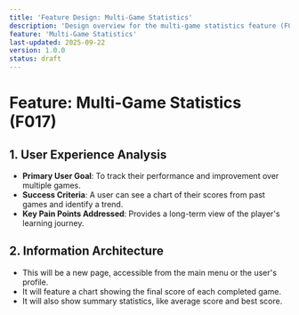 ```yaml
---
title: 'Feature Design: Multi-Game Statistics'
description: 'Design overview for the multi-game statistics feature (F017).'
feature: 'Multi-Game Statistics'
last-updated: 2025-09-22
version: 1.0.0
status: draft
---
```


# Feature: Multi-Game Statistics (F017)

## 1. User Experience Analysis

- **Primary User Goal**: To track their performance and improvement over multiple games.
- **Success Criteria**: A user can see a chart of their scores from past games and identify a trend.
- **Key Pain Points Addressed**: Provides a long-term view of the player's learning journey.

## 2. Information Architecture

- This will be a new page, accessible from the main menu or the user's profile.
- It will feature a chart showing the final score of each completed game.
- It will also show summary statistics, like average score and best score.
